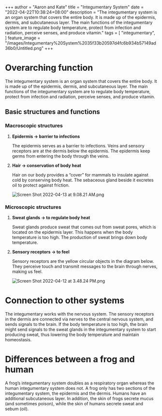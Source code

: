 +++
author = "Aaron and Kate"
title = "Integumentary System"
date = "2022-04-22T10:38:24+08:00"
description = "The integumentary system is an organ system that covers the entire body. It is made up of the epidermis, dermis, and subcutaneous layer. The main functions of the integumentary system are to regulate body temperature, protect from infection and radiation, perceive senses, and produce vitamin."
tags = [
	"integumentary",
]
feature_image = "/images/Integumentary%20System%2035f33b20597d4fc6b934b57149ad36b0/Untitled.png"
+++


# Overarching function

The integumentary system is an organ system that covers the entire body. It is made up of the epidermis, dermis, and subcutaneous layer. The main functions of the integumentary system are to regulate body temperature, protect from infection and radiation, perceive senses, and produce vitamin.

## Basic structures and functions

### Macroscopic structures

1. **Epidermis → barrier to infections**
    
    The epidermis serves as a barrier to infections. Veins and sensory receptors are at the dermis below the epidermis. The epidermis keep germs from entering the body through the veins.
    
2. **Hair → conservation of body heat**
    
    Hair on our body provides a “cover” for mammals to insulate against cold by conserving body heat. The sebaceous gland beside it excretes oil to protect against friction.
    
    ![Screen Shot 2022-04-13 at 9.08.21 AM.png](Integumentary%20System%2035f33b20597d4fc6b934b57149ad36b0/Screen_Shot_2022-04-13_at_9.08.21_AM.png)
    

### Microscopic structures

1. **Sweat glands → to regulate body heat**
    
    Sweat glands produce sweat that comes out from sweat pores, which is located on the epidermis layer. This happens when the body temperature is too high. The production of sweat brings down body temperature. 
    
2. **Sensory receptors → to feel**
    
    Sensory receptors are the yellow circular objects in the diagram below. They perceive touch and transmit messages to the brain through nerves, making us feel.
    
    ![Screen Shot 2022-04-12 at 3.48.24 PM.png](Integumentary%20System%2035f33b20597d4fc6b934b57149ad36b0/Screen_Shot_2022-04-12_at_3.48.24_PM.png)
    

# Connection to other systems

The integumentary works with the nervous system. The sensory receptors in the dermis are connected via nerves to the central nervous system, and sends signals to the brain. If the body temperature is too high, the brain might send signals to the sweat glands in the integumentary system to start producing sweat, thus lowering the body temperature and maintain homeostasis.

# Differences between a frog and human

A frog’s integumentary system doubles as a respiratory organ whereas the human integumentary system does not. A frog only has two sections of the integumentary system, the epidermis and the dermis. Humans have an additional subcutaneous layer. In addition, the skin of frogs secrete mucus (and sometimes poison), while the skin of humans secrete sweat and sebum (oil).
